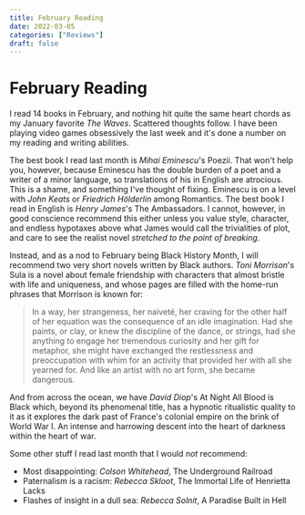 ```yaml
---
title: February Reading
date: 2022-03-05
categories: ["Reviews"]
draft: false
---
```


# February Reading
I read 14 books in February, and nothing hit quite the same heart chords as my January favorite *The Waves*. Scattered thoughts follow. I have been playing video games obsessively the last week and it's done a number on my reading and writing abilities.

The best book I read last month is *Mihai Eminescu*'s Poezii. That won't help you, however, because Eminescu has the double burden of a poet and a writer of a minor language, so translations of his in English are atrocious. This is a shame, and something I've thought of fixing. Eminescu is on a level with *John Keats* or *Friedrich Hölderlin* among Romantics. The best book I read in English is *Henry James*'s The Ambassadors. I cannot, however, in good conscience recommend this either unless you value style, character, and endless hypotaxes above what James would call the trivialities of plot, and care to see the realist novel *stretched to the point of breaking*. 

Instead, and as a nod to February being Black History Month, I will recommend two very short novels written by Black authors. *Toni Morrison*'s Sula is a novel about female friendship with characters that almost bristle with life and uniqueness, and whose pages are filled with the home-run phrases that Morrison is known for:

>In a way, her strangeness, her naiveté, her craving for the other half of her equation was the consequence of an idle imagination. Had she paints, or clay, or knew the discipline of the dance, or strings, had she anything to engage her tremendous curiosity and her gift for metaphor, she might have exchanged the restlessness and preoccupation with whim for an activity that provided her with all she yearned for. And like an artist with no art form, she became dangerous.

And from across the ocean, we have *David Diop*'s At Night All Blood is Black which, beyond its phenomenal title, has a hypnotic ritualistic quality to it as it explores the dark past of France's colonial empire on the brink of World War I. An intense and harrowing descent into the heart of darkness within the heart of war.

Some other stuff I read last month that I would *not* recommend:
- Most disappointing: *Colson Whitehead*, The Underground Railroad
- Paternalism is a racism: *Rebecca Skloot*, The Immortal Life of Henrietta Lacks
- Flashes of insight in a dull sea: *Rebecca Solnit*, A Paradise Built in Hell
